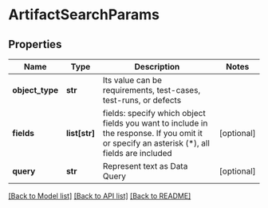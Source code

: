 # ArtifactSearchParams

## Properties
Name | Type | Description | Notes
------------ | ------------- | ------------- | -------------
**object_type** | **str** | Its value can be requirements, test-cases, test-runs, or defects | 
**fields** | **list[str]** | fields: specify which object fields you want to include in the response. If you omit it or specify an asterisk (*), all fields are included | [optional] 
**query** | **str** | Represent text as Data Query | [optional] 

[[Back to Model list]](../README.md#documentation-for-models) [[Back to API list]](../README.md#documentation-for-api-endpoints) [[Back to README]](../README.md)


